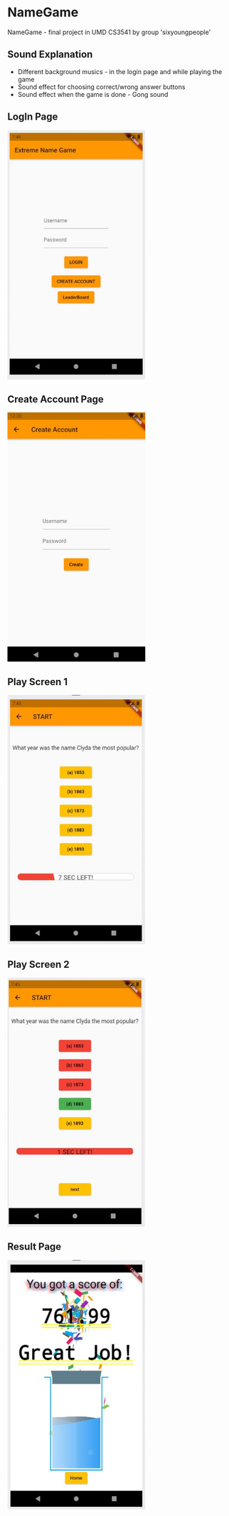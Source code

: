 # NameGame
NameGame - final project in UMD CS3541 by group 'sixyoungpeople'  
## Sound Explanation  
- Different background musics - in the login page and while playing the game  
- Sound effect for choosing correct/wrong answer buttons  
- Sound effect when the game is done - Gong sound  

## LogIn Page  
<img src="https://github.com/SoyeonKwon/NameGame/blob/master/nameGamePictures/namegame0.JPG" width="310" height="560">  
  
## Create Account Page
<img src="https://github.com/SoyeonKwon/NameGame/blob/master/nameGamePictures/namegame0-01.JPG" width="310" height="560">  

## Play Screen 1  
<img src="https://github.com/SoyeonKwon/NameGame/blob/master/nameGamePictures/namegame1.JPG" width="310" height="560">  

## Play Screen 2  
<img src="https://github.com/SoyeonKwon/NameGame/blob/master/nameGamePictures/namegame2.JPG" width="310" height="560">  

## Result Page
<img src="https://github.com/SoyeonKwon/NameGame/blob/master/nameGamePictures/namegame3.JPG" width="310" height="560">  
